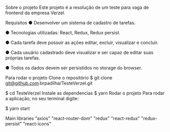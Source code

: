 Sobre o projeto
Este projeto é a resolução de um teste para vaga de frontend da empresa Verzel.

Requisitos
● Desenvolver um sistema de cadastro de tarefas.

● Tecnologias utilizadas: React, Redux, Redux persist.

● Cada tarefa deve possuir as ações editar, excluir, visualizar e concluir.

● Cada usuário cadastrado deve visualizar e ser capaz de editar suas próprias tarefas.

● Todos os dados devem ser persistidos no storage do browser.


Para rodar o projeto
Clone o repositório
$ git clone git@github.com:brpadilha/TesteVerzel.git

$ cd TesteVerzel
Instale as dependencias
$ yarn
Rodar o projeto
Para rodar a aplicação, no seu terminal digite:

$ yarn start

Main libraries
    "axios"
    "react-router-dom"
    "redux"
    "react-redux"
    "redux-persist"
    "react-icons"
   
